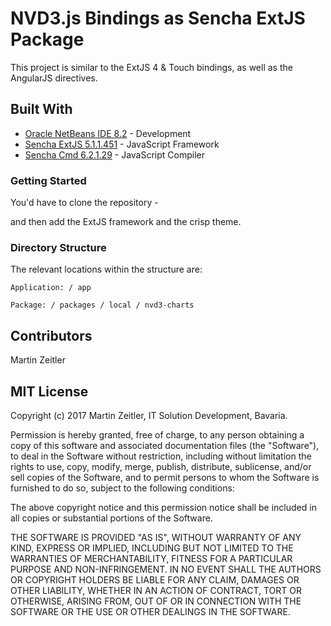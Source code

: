 # NVD3.js Bindings as Sencha ExtJS Package

This project is similar to the ExtJS 4 & Touch bindings, as well as the AngularJS directives.


## Built With
* [Oracle NetBeans IDE 8.2](http://www.oracle.com/technetwork/developer-tools/netbeans/index.html) - Development
* [Sencha ExtJS 5.1.1.451](https://docs.sencha.com/extjs/5.1.1/index.html) - JavaScript Framework
* [Sencha Cmd 6.2.1.29](https://docs.sencha.com/cmd/index.html) - JavaScript Compiler

### Getting Started

You'd have to clone the repository -

and then add the ExtJS framework and the crisp theme.

### Directory Structure

The relevant locations within the structure are:

    Application: / app

    Package: / packages / local / nvd3-charts

## Contributors

Martin Zeitler

## MIT License

Copyright (c) 2017 Martin Zeitler, IT Solution Development, Bavaria.

Permission is hereby granted, free of charge, to any person obtaining a copy
of this software and associated documentation files (the "Software"), to deal
in the Software without restriction, including without limitation the rights
to use, copy, modify, merge, publish, distribute, sublicense, and/or sell
copies of the Software, and to permit persons to whom the Software is
furnished to do so, subject to the following conditions:

The above copyright notice and this permission notice shall be included in all
copies or substantial portions of the Software.

THE SOFTWARE IS PROVIDED "AS IS", WITHOUT WARRANTY OF ANY KIND, EXPRESS OR
IMPLIED, INCLUDING BUT NOT LIMITED TO THE WARRANTIES OF MERCHANTABILITY,
FITNESS FOR A PARTICULAR PURPOSE AND NON-INFRINGEMENT. IN NO EVENT SHALL THE
AUTHORS OR COPYRIGHT HOLDERS BE LIABLE FOR ANY CLAIM, DAMAGES OR OTHER
LIABILITY, WHETHER IN AN ACTION OF CONTRACT, TORT OR OTHERWISE, ARISING FROM,
OUT OF OR IN CONNECTION WITH THE SOFTWARE OR THE USE OR OTHER DEALINGS IN THE
SOFTWARE.